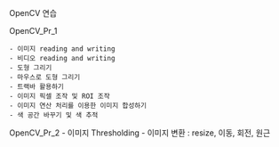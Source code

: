 OpenCV 연습

OpenCV_Pr_1

	- 이미지 reading and writing
	- 비디오 reading and writing
	- 도형 그리기
	- 마우스로 도형 그리기
	- 트랙바 활용하기
	- 이미지 픽셀 조작 및 ROI 조작
	- 이미지 연산 처리를 이용한 이미지 합성하기
	- 색 공간 바꾸기 및 색 추적
	
OpenCV_Pr_2
	- 이미지 Thresholding
	- 이미지 변환 : resize, 이동, 회전, 원근
